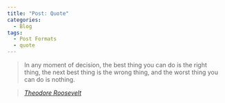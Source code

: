 ```yaml
---
title: "Post: Quote"
categories:
  - Blog
tags:
  - Post Formats
  - quote
---
```


> In any moment of decision, the best thing you can do is the right thing, the next best thing is the wrong thing, and the worst thing you can do is nothing.
  
> <cite><a href="https://www.brainyquote.com/quotes/theodore_roosevelt_403358">Theodore Roosevelt</a></cite>
